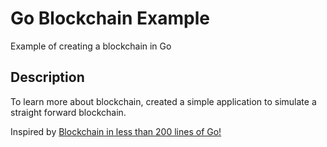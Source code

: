 # Go Blockchain Example
Example of creating a blockchain in Go

## Description
To learn more about blockchain, created a simple application to simulate a straight forward blockchain.

Inspired by [Blockchain in less than 200 lines of Go!](https://medium.com/@mycoralhealth/code-your-own-blockchain-in-less-than-200-lines-of-go-e296282bcffc)